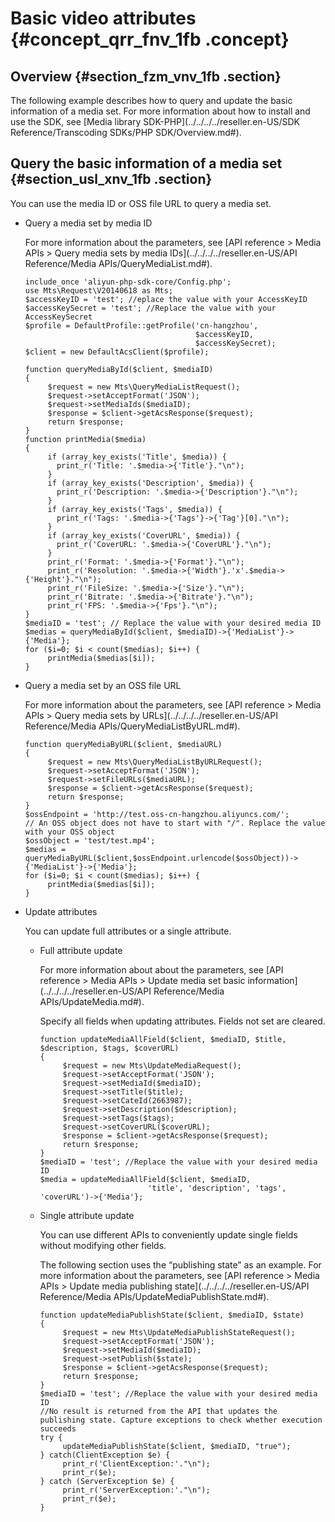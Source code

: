 # Basic video attributes {#concept_qrr_fnv_1fb .concept}

## Overview {#section_fzm_vnv_1fb .section}

The following example describes how to query and update the basic information of a media set. For more information about how to install and use the SDK, see [Media library SDK-PHP](../../../../reseller.en-US/SDK Reference/Transcoding SDKs/PHP SDK/Overview.md#).

## Query the basic information of a media set {#section_usl_xnv_1fb .section}

You can use the media ID or OSS file URL to query a media set.

-   Query a media set by media ID

    For more information about the parameters, see [API reference \> Media APIs \> Query media sets by media IDs](../../../../reseller.en-US/API Reference/Media APIs/QueryMediaList.md#).

    ```
    include_once 'aliyun-php-sdk-core/Config.php';
    use Mts\Request\V20140618 as Mts;
    $accessKeyID = 'test'; //eplace the value with your AccessKeyID
    $accessKeySecret = 'test'; //Replace the value with your AccessKeySecret
    $profile = DefaultProfile::getProfile('cn-hangzhou',
                                          $accessKeyID,
                                          $accessKeySecret);
    $client = new DefaultAcsClient($profile);
    ```

    ```
    function queryMediaById($client, $mediaID)
    {
         $request = new Mts\QueryMediaListRequest();
         $request->setAcceptFormat('JSON');
         $request->setMediaIds($mediaID);
         $response = $client->getAcsResponse($request);
         return $response;
    }
    function printMedia($media)
    {
         if (array_key_exists('Title', $media)) {
           print_r('Title: '.$media->{'Title'}."\n");
         }
         if (array_key_exists('Description', $media)) {
           print_r('Description: '.$media->{'Description'}."\n");
         }
         if (array_key_exists('Tags', $media)) {
           print_r('Tags: '.$media->{'Tags'}->{'Tag'}[0]."\n");
         }
         if (array_key_exists('CoverURL', $media)) {
           print_r('CoverURL: '.$media->{'CoverURL'}."\n");
         }
         print_r('Format: '.$media->{'Format'}."\n");
         print_r('Resolution: '.$media->{'Width'}.'x'.$media->{'Height'}."\n");
         print_r('FileSize: '.$media->{'Size'}."\n");
         print_r('Bitrate: '.$media->{'Bitrate'}."\n");
         print_r('FPS: '.$media->{'Fps'}."\n");
    }
    $mediaID = 'test'; // Replace the value with your desired media ID
    $medias = queryMediaById($client, $mediaID)->{'MediaList'}->{'Media'};
    for ($i=0; $i < count($medias); $i++) {
         printMedia($medias[$i]);
    }
    ```

-   Query a media set by an OSS file URL

    For more information about the parameters, see [API reference \> Media APIs \> Query media sets by URLs](../../../../reseller.en-US/API Reference/Media APIs/QueryMediaListByURL.md#).

    ```
    function queryMediaByURL($client, $mediaURL)
    {
         $request = new Mts\QueryMediaListByURLRequest();
         $request->setAcceptFormat('JSON');
         $request->setFileURLs($mediaURL);
         $response = $client->getAcsResponse($request);
         return $response;
    }
    $ossEndpoint = 'http://test.oss-cn-hangzhou.aliyuncs.com/';
    // An OSS object does not have to start with "/". Replace the value with your OSS object
    $ossObject = 'test/test.mp4';
    $medias = queryMediaByURL($client,$ossEndpoint.urlencode($ossObject))->{'MediaList'}->{'Media'};
    for ($i=0; $i < count($medias); $i++) {
         printMedia($medias[$i]);
    }
    ```

-   Update attributes

    You can update full attributes or a single attribute.

    -   Full attribute update

        For more information about about the parameters, see [API reference \> Media APIs \> Update media set basic information](../../../../reseller.en-US/API Reference/Media APIs/UpdateMedia.md#).

        Specify all fields when updating attributes. Fields not set are cleared.

        ```
        function updateMediaAllField($client, $mediaID, $title, $description, $tags, $coverURL)
        {
             $request = new Mts\UpdateMediaRequest();
             $request->setAcceptFormat('JSON');
             $request->setMediaId($mediaID);
             $request->setTitle($title);
             $request->setCateId(2663987);
             $request->setDescription($description);
             $request->setTags($tags);
             $request->setCoverURL($coverURL);
             $response = $client->getAcsResponse($request);
             return $response;
        }
        $mediaID = 'test'; //Replace the value with your desired media ID
        $media = updateMediaAllField($client, $mediaID,
                                'title', 'description', 'tags', 'coverURL')->{'Media'};
        ```

    -   Single attribute update

        You can use different APIs to conveniently update single fields without modifying other fields.

        The following section uses the “publishing state” as an example. For more information about the parameters, see [API reference \> Media APIs \> Update media publishing state](../../../../reseller.en-US/API Reference/Media APIs/UpdateMediaPublishState.md#).

        ```
        function updateMediaPublishState($client, $mediaID, $state)
        {
             $request = new Mts\UpdateMediaPublishStateRequest();
             $request->setAcceptFormat('JSON');
             $request->setMediaId($mediaID);
             $request->setPublish($state);
             $response = $client->getAcsResponse($request);
             return $response;
        }
        $mediaID = 'test'; //Replace the value with your desired media ID
        //No result is returned from the API that updates the publishing state. Capture exceptions to check whether execution succeeds
        try {
             updateMediaPublishState($client, $mediaID, "true");
        } catch(ClientException $e) {
             print_r('ClientException:'."\n");
             print_r($e);
        } catch (ServerException $e) {
             print_r('ServerException:'."\n");
             print_r($e);
        }
        ```


